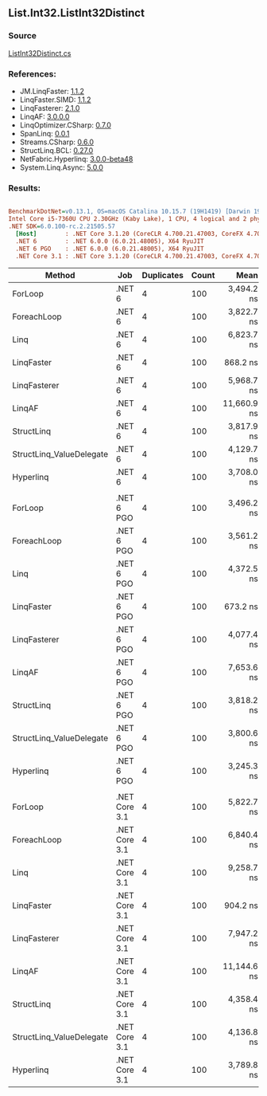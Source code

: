 ﻿## List.Int32.ListInt32Distinct

### Source
[ListInt32Distinct.cs](../LinqBenchmarks/List/Int32/ListInt32Distinct.cs)

### References:
- JM.LinqFaster: [1.1.2](https://www.nuget.org/packages/JM.LinqFaster/1.1.2)
- LinqFaster.SIMD: [1.1.2](https://www.nuget.org/packages/LinqFaster.SIMD/1.0.3)
- LinqFasterer: [2.1.0](https://www.nuget.org/packages/LinqFasterer/2.1.0)
- LinqAF: [3.0.0.0](https://www.nuget.org/packages/LinqAF/3.0.0.0)
- LinqOptimizer.CSharp: [0.7.0](https://www.nuget.org/packages/LinqOptimizer.CSharp/0.7.0)
- SpanLinq: [0.0.1](https://www.nuget.org/packages/SpanLinq/0.0.1)
- Streams.CSharp: [0.6.0](https://www.nuget.org/packages/Streams.CSharp/0.6.0)
- StructLinq.BCL: [0.27.0](https://www.nuget.org/packages/StructLinq/0.27.0)
- NetFabric.Hyperlinq: [3.0.0-beta48](https://www.nuget.org/packages/NetFabric.Hyperlinq/3.0.0-beta48)
- System.Linq.Async: [5.0.0](https://www.nuget.org/packages/System.Linq.Async/5.0.0)

### Results:
``` ini

BenchmarkDotNet=v0.13.1, OS=macOS Catalina 10.15.7 (19H1419) [Darwin 19.6.0]
Intel Core i5-7360U CPU 2.30GHz (Kaby Lake), 1 CPU, 4 logical and 2 physical cores
.NET SDK=6.0.100-rc.2.21505.57
  [Host]        : .NET Core 3.1.20 (CoreCLR 4.700.21.47003, CoreFX 4.700.21.47101), X64 RyuJIT
  .NET 6        : .NET 6.0.0 (6.0.21.48005), X64 RyuJIT
  .NET 6 PGO    : .NET 6.0.0 (6.0.21.48005), X64 RyuJIT
  .NET Core 3.1 : .NET Core 3.1.20 (CoreCLR 4.700.21.47003, CoreFX 4.700.21.47101), X64 RyuJIT


```
|                   Method |           Job | Duplicates | Count |        Mean |    Error |   StdDev |        Ratio | RatioSD |  Gen 0 | Allocated |
|------------------------- |-------------- |----------- |------ |------------:|---------:|---------:|-------------:|--------:|-------:|----------:|
|                  ForLoop |        .NET 6 |          4 |   100 |  3,494.2 ns | 15.87 ns | 13.26 ns |     baseline |         | 2.8687 |   6,000 B |
|              ForeachLoop |        .NET 6 |          4 |   100 |  3,822.7 ns | 33.65 ns | 29.83 ns | 1.09x slower |   0.01x | 2.8687 |   6,000 B |
|                     Linq |        .NET 6 |          4 |   100 |  6,823.7 ns | 50.50 ns | 44.76 ns | 1.95x slower |   0.01x | 2.8687 |   6,000 B |
|               LinqFaster |        .NET 6 |          4 |   100 |    868.2 ns |  2.79 ns |  2.61 ns | 4.02x faster |   0.02x |      - |         - |
|             LinqFasterer |        .NET 6 |          4 |   100 |  5,968.7 ns | 48.90 ns | 45.74 ns | 1.71x slower |   0.02x | 5.2032 |  10,896 B |
|                   LinqAF |        .NET 6 |          4 |   100 | 11,660.9 ns | 78.27 ns | 69.38 ns | 3.34x slower |   0.03x | 5.9204 |  12,400 B |
|               StructLinq |        .NET 6 |          4 |   100 |  3,817.9 ns | 13.41 ns | 12.54 ns | 1.09x slower |   0.01x | 0.0153 |      32 B |
| StructLinq_ValueDelegate |        .NET 6 |          4 |   100 |  4,129.7 ns | 26.51 ns | 22.14 ns | 1.18x slower |   0.01x |      - |         - |
|                Hyperlinq |        .NET 6 |          4 |   100 |  3,708.0 ns | 10.21 ns |  9.05 ns | 1.06x slower |   0.01x |      - |         - |
|                          |               |            |       |             |          |          |              |         |        |           |
|                  ForLoop |    .NET 6 PGO |          4 |   100 |  3,496.2 ns | 22.55 ns | 19.99 ns |     baseline |         | 2.8687 |   6,000 B |
|              ForeachLoop |    .NET 6 PGO |          4 |   100 |  3,561.2 ns | 26.89 ns | 23.84 ns | 1.02x slower |   0.01x | 2.8687 |   6,000 B |
|                     Linq |    .NET 6 PGO |          4 |   100 |  4,372.5 ns | 29.71 ns | 27.79 ns | 1.25x slower |   0.01x | 2.8687 |   6,000 B |
|               LinqFaster |    .NET 6 PGO |          4 |   100 |    673.2 ns |  3.70 ns |  3.09 ns | 5.19x faster |   0.04x |      - |         - |
|             LinqFasterer |    .NET 6 PGO |          4 |   100 |  4,077.4 ns | 54.34 ns | 50.83 ns | 1.17x slower |   0.01x | 5.2032 |  10,896 B |
|                   LinqAF |    .NET 6 PGO |          4 |   100 |  7,653.6 ns | 81.12 ns | 75.88 ns | 2.19x slower |   0.03x | 5.9280 |  12,400 B |
|               StructLinq |    .NET 6 PGO |          4 |   100 |  3,818.2 ns | 38.22 ns | 31.91 ns | 1.09x slower |   0.01x | 0.0153 |      32 B |
| StructLinq_ValueDelegate |    .NET 6 PGO |          4 |   100 |  3,800.6 ns | 26.92 ns | 22.48 ns | 1.09x slower |   0.01x |      - |         - |
|                Hyperlinq |    .NET 6 PGO |          4 |   100 |  3,245.3 ns | 16.28 ns | 15.23 ns | 1.08x faster |   0.01x |      - |         - |
|                          |               |            |       |             |          |          |              |         |        |           |
|                  ForLoop | .NET Core 3.1 |          4 |   100 |  5,822.7 ns | 37.05 ns | 34.66 ns |     baseline |         | 2.8687 |   6,000 B |
|              ForeachLoop | .NET Core 3.1 |          4 |   100 |  6,840.4 ns | 34.84 ns | 32.59 ns | 1.17x slower |   0.01x | 2.8687 |   6,000 B |
|                     Linq | .NET Core 3.1 |          4 |   100 |  9,258.7 ns | 61.05 ns | 57.11 ns | 1.59x slower |   0.01x | 2.0599 |   4,320 B |
|               LinqFaster | .NET Core 3.1 |          4 |   100 |    904.2 ns |  2.04 ns |  1.59 ns | 6.44x faster |   0.04x |      - |         - |
|             LinqFasterer | .NET Core 3.1 |          4 |   100 |  7,947.2 ns | 44.64 ns | 39.57 ns | 1.37x slower |   0.01x | 5.2032 |  10,896 B |
|                   LinqAF | .NET Core 3.1 |          4 |   100 | 11,144.6 ns | 66.47 ns | 58.92 ns | 1.91x slower |   0.02x | 5.9204 |  12,400 B |
|               StructLinq | .NET Core 3.1 |          4 |   100 |  4,358.4 ns | 64.85 ns | 57.49 ns | 1.34x faster |   0.02x | 0.0153 |      32 B |
| StructLinq_ValueDelegate | .NET Core 3.1 |          4 |   100 |  4,136.8 ns | 31.01 ns | 29.00 ns | 1.41x faster |   0.01x |      - |         - |
|                Hyperlinq | .NET Core 3.1 |          4 |   100 |  3,789.8 ns | 14.43 ns | 13.50 ns | 1.54x faster |   0.01x |      - |         - |
